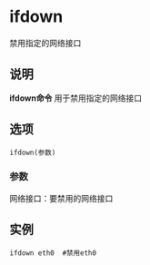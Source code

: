 ifdown
===

禁用指定的网络接口

## 说明

**ifdown命令** 用于禁用指定的网络接口

## 选项

```
ifdown(参数)
```

### 参数  

网络接口：要禁用的网络接口

## 实例

```
ifdown eth0  #禁用eth0
```


